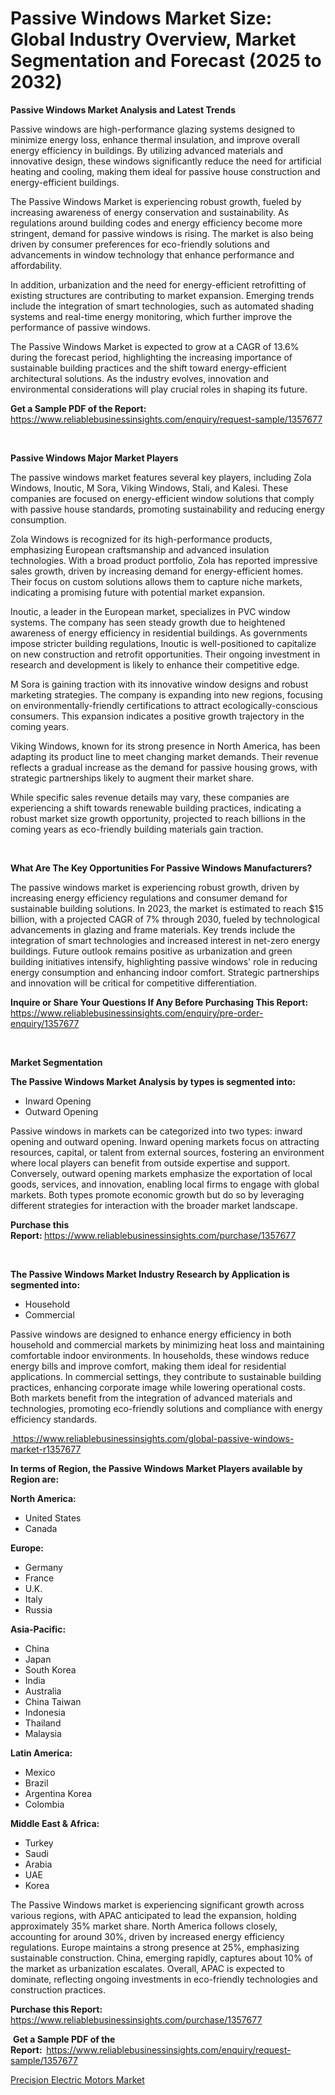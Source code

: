 <p><h1>Passive Windows Market Size: Global Industry Overview, Market Segmentation and Forecast (2025 to 2032)</h1></p><p><strong>Passive Windows Market Analysis and Latest Trends</strong></p>
<p><p>Passive windows are high-performance glazing systems designed to minimize energy loss, enhance thermal insulation, and improve overall energy efficiency in buildings. By utilizing advanced materials and innovative design, these windows significantly reduce the need for artificial heating and cooling, making them ideal for passive house construction and energy-efficient buildings.</p><p>The Passive Windows Market is experiencing robust growth, fueled by increasing awareness of energy conservation and sustainability. As regulations around building codes and energy efficiency become more stringent, demand for passive windows is rising. The market is also being driven by consumer preferences for eco-friendly solutions and advancements in window technology that enhance performance and affordability.</p><p>In addition, urbanization and the need for energy-efficient retrofitting of existing structures are contributing to market expansion. Emerging trends include the integration of smart technologies, such as automated shading systems and real-time energy monitoring, which further improve the performance of passive windows.</p><p>The Passive Windows Market is expected to grow at a CAGR of 13.6% during the forecast period, highlighting the increasing importance of sustainable building practices and the shift toward energy-efficient architectural solutions. As the industry evolves, innovation and environmental considerations will play crucial roles in shaping its future.</p></p>
<p><strong>Get a Sample PDF of the Report:&nbsp;</strong> <a href="https://www.reliablebusinessinsights.com/enquiry/request-sample/1357677?utm_campaign=2234&utm_medium=2&utm_source=Github&utm_content=ia&utm_term=16022025&utm_id=passive-windows">https://www.reliablebusinessinsights.com/enquiry/request-sample/1357677</a></p>
<p>&nbsp;</p>
<p><strong>Passive Windows Major Market Players</strong></p>
<p><p>The passive windows market features several key players, including Zola Windows, Inoutic, M Sora, Viking Windows, Stali, and Kalesi. These companies are focused on energy-efficient window solutions that comply with passive house standards, promoting sustainability and reducing energy consumption.</p><p>Zola Windows is recognized for its high-performance products, emphasizing European craftsmanship and advanced insulation technologies. With a broad product portfolio, Zola has reported impressive sales growth, driven by increasing demand for energy-efficient homes. Their focus on custom solutions allows them to capture niche markets, indicating a promising future with potential market expansion.</p><p>Inoutic, a leader in the European market, specializes in PVC window systems. The company has seen steady growth due to heightened awareness of energy efficiency in residential buildings. As governments impose stricter building regulations, Inoutic is well-positioned to capitalize on new construction and retrofit opportunities. Their ongoing investment in research and development is likely to enhance their competitive edge.</p><p>M Sora is gaining traction with its innovative window designs and robust marketing strategies. The company is expanding into new regions, focusing on environmentally-friendly certifications to attract ecologically-conscious consumers. This expansion indicates a positive growth trajectory in the coming years.</p><p>Viking Windows, known for its strong presence in North America, has been adapting its product line to meet changing market demands. Their revenue reflects a gradual increase as the demand for passive housing grows, with strategic partnerships likely to augment their market share.</p><p>While specific sales revenue details may vary, these companies are experiencing a shift towards renewable building practices, indicating a robust market size growth opportunity, projected to reach billions in the coming years as eco-friendly building materials gain traction.</p></p>
<p>&nbsp;</p>
<p><strong>What Are The Key Opportunities For Passive Windows Manufacturers?</strong></p>
<p><p>The passive windows market is experiencing robust growth, driven by increasing energy efficiency regulations and consumer demand for sustainable building solutions. In 2023, the market is estimated to reach $15 billion, with a projected CAGR of 7% through 2030, fueled by technological advancements in glazing and frame materials. Key trends include the integration of smart technologies and increased interest in net-zero energy buildings. Future outlook remains positive as urbanization and green building initiatives intensify, highlighting passive windows' role in reducing energy consumption and enhancing indoor comfort. Strategic partnerships and innovation will be critical for competitive differentiation.</p></p>
<p><strong>Inquire or Share Your Questions If Any Before Purchasing This Report:</strong> <a href="https://www.reliablebusinessinsights.com/enquiry/pre-order-enquiry/1357677?utm_campaign=2234&utm_medium=2&utm_source=Github&utm_content=ia&utm_term=16022025&utm_id=passive-windows">https://www.reliablebusinessinsights.com/enquiry/pre-order-enquiry/1357677</a></p>
<p>&nbsp;</p>
<p><strong>Market Segmentation</strong></p>
<p><strong>The Passive Windows Market Analysis by types is segmented into:</strong></p>
<p><ul><li>Inward Opening</li><li>Outward Opening</li></ul></p>
<p><p>Passive windows in markets can be categorized into two types: inward opening and outward opening. Inward opening markets focus on attracting resources, capital, or talent from external sources, fostering an environment where local players can benefit from outside expertise and support. Conversely, outward opening markets emphasize the exportation of local goods, services, and innovation, enabling local firms to engage with global markets. Both types promote economic growth but do so by leveraging different strategies for interaction with the broader market landscape.</p></p>
<p><strong>Purchase this Report:&nbsp;</strong><a href="https://www.reliablebusinessinsights.com/purchase/1357677?utm_campaign=2234&utm_medium=2&utm_source=Github&utm_content=ia&utm_term=16022025&utm_id=passive-windows">https://www.reliablebusinessinsights.com/purchase/1357677</a></p>
<p>&nbsp;</p>
<p><strong>The Passive Windows Market Industry Research by Application is segmented into:</strong></p>
<p><ul><li>Household</li><li>Commercial</li></ul></p>
<p><p>Passive windows are designed to enhance energy efficiency in both household and commercial markets by minimizing heat loss and maintaining comfortable indoor environments. In households, these windows reduce energy bills and improve comfort, making them ideal for residential applications. In commercial settings, they contribute to sustainable building practices, enhancing corporate image while lowering operational costs. Both markets benefit from the integration of advanced materials and technologies, promoting eco-friendly solutions and compliance with energy efficiency standards.</p></p>
<p><a href="https://www.reliablebusinessinsights.com/global-passive-windows-market-r1357677?utm_campaign=2234&utm_medium=2&utm_source=Github&utm_content=ia&utm_term=16022025&utm_id=passive-windows">&nbsp;https://www.reliablebusinessinsights.com/global-passive-windows-market-r1357677</a></p>
<p><strong>In terms of Region, the Passive Windows Market Players available by Region are:</strong></p>
<p>
    <p> <strong> North America: </strong>
        <ul>
            <li>United States</li>
            <li>Canada</li>
        </ul>
        </p> 
    <p> <strong> Europe: </strong>
        <ul>
            <li>Germany</li>
            <li>France</li>
            <li>U.K.</li>
            <li>Italy</li>
            <li>Russia</li>
        </ul>
        </p> 
    <p> <strong> Asia-Pacific: </strong>
        <ul>
            <li>China</li>
            <li>Japan</li>
            <li>South Korea</li>
            <li>India</li>
            <li>Australia</li>
            <li>China Taiwan</li>
            <li>Indonesia</li>
            <li>Thailand</li>
            <li>Malaysia</li>
        </ul>
        </p> 
    <p> <strong> Latin America: </strong>
        <ul>
            <li>Mexico</li>
            <li>Brazil</li>
            <li>Argentina Korea</li>
            <li>Colombia</li>
        </ul>
        </p> 
    <p> <strong> Middle East & Africa: </strong>
        <ul>
            <li>Turkey</li>
            <li>Saudi</li>
            <li>Arabia</li>
            <li>UAE</li>
            <li>Korea</li>
        </ul>
    </p>
    </p>
<p><p>The Passive Windows market is experiencing significant growth across various regions, with APAC anticipated to lead the expansion, holding approximately 35% market share. North America follows closely, accounting for around 30%, driven by increased energy efficiency regulations. Europe maintains a strong presence at 25%, emphasizing sustainable construction. China, emerging rapidly, captures about 10% of the market as urbanization escalates. Overall, APAC is expected to dominate, reflecting ongoing investments in eco-friendly technologies and construction practices.</p></p>
<p><strong>Purchase this Report: </strong><a href="https://www.reliablebusinessinsights.com/purchase/1357677?utm_campaign=2234&utm_medium=2&utm_source=Github&utm_content=ia&utm_term=16022025&utm_id=passive-windows">https://www.reliablebusinessinsights.com/purchase/1357677</a></p>
<p>&nbsp;<strong>Get a Sample PDF of the Report:&nbsp;&nbsp;</strong><a href="https://www.reliablebusinessinsights.com/enquiry/request-sample/1357677?utm_campaign=2234&utm_medium=2&utm_source=Github&utm_content=ia&utm_term=16022025&utm_id=passive-windows">https://www.reliablebusinessinsights.com/enquiry/request-sample/1357677</a></p>
<p><strong></strong></p>
<p><p><a href="https://github.com/hillsmyung726/Market-Research-Report-List-1/blob/main/precision-electric-motors-market.md?utm_campaign=2234&utm_medium=2&utm_source=Github&utm_content=ia&utm_term=16022025&utm_id=passive-windows">Precision Electric Motors Market</a></p></p>